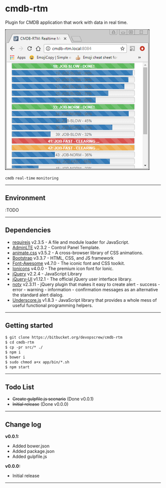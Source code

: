 # cmdb-rtm #

Plugin for CMDB application that work with data in real time.

![Real Time Jobs Progress View](assets/img/cmdb-real-time-jobs-progress-view-001.png)

`cmdb` `real-time` `monitoring`

---

## Environment ##
:TODO

---

## Dependencies ##
- [requirejs](https://github.com/jrburke/requirejs) v2.3.5 - A file and module loader for JavaScript.
- [AdminLTE](https://almsaeedstudio.com/) v2.3.2 - Control Panel Template.
- [animate.css](http://daneden.github.io/animate.css/) v3.5.2 - A cross-browser library of CSS animations.
- [Bootstrap](http://getbootstrap.com) v3.3.7 - HTML, CSS, and JS framework
- [Font-Awesome](http://fontawesome.io/) v4.7.0 - The iconic font and CSS toolkit.
- [Ionicons](http://ionicons.com/) v4.0.0 - The premium icon font for Ionic.
- [jQuery](http://jquery.com/) v2.2.4 - JavaScript Library
- [jQuery-UI](http://jqueryui.com/) v1.12.1 - The official jQuery user interface library.
- [noty](http://ned.im/noty) v2.3.11 - jQuery plugin that makes it easy to create alert - success - error - warning - information - confirmation messages as an alternative the standard alert dialog.
- [Underscore.js](http://underscorejs.org) v1.8.3 - JavaScript library that provides a whole mess of useful functional programming helpers.

---

## Getting started ##

```
$ git clone https://bitbucket.org/devopscrew/cmdb-rtm
$ cd cmdb-rtm
$ cp -pr src/* ./
$ npm i
$ bower i
$ sudo chmod a+x app/bin/*.sh
$ npm start
```

---

## Todo List ##

 - ~~Create gulpfile.js scenario~~ (Done v0.0.1)
 - ~~Initial release~~ (Done v0.0.0)

---

## Change log ##

**v0.0.1:**
 - Added bower.json
 - Added package.json
 - Added gulpfile.js

**v0.0.0:**
 - Initial release

---
